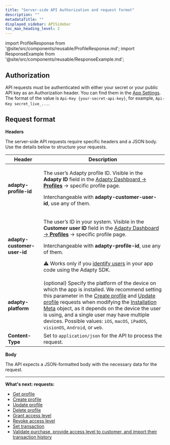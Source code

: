 ```yaml
---
title: "Server-side API Authorization and request format"
description: ""
metadataTitle: ""
displayed_sidebar: APISidebar
toc_max_heading_level: 2
---
```


import ProfileResponse from '@site/src/components/reusable/ProfileResponse.md';
import ResponseExample from '@site/src/components/reusable/ResponseExample.md';

## Authorization

API requests must be authenticated with either your secret or your public API key as an Authorization header. You can find them in the [App Settings](https://app.adapty.io/settings/general). The format of the value is `Api-Key {your-secret-api-key}`, for example, `Api-Key secret_live_...`.

## Request format

**Headers**

The server-side API requests require specific headers and a JSON body. Use the details below to structure your requests. 

| **Header**                  | **Description**                                              |
| --------------------------- | ------------------------------------------------------------ |
| **adapty-profile-id**       | <p>The user’s Adapty profile ID. Visible in the **Adapty ID** field in the [Adapty Dashboard -> **Profiles**](https://app.adapty.io/profiles/users) -> specific profile page. </p><p>Interchangeable with **adapty-customer-user-id**, use any of them.</p> |
| **adapty-customer-user-id** | <p>The user’s ID in your system. Visible in the **Customer user ID** field in the [Adapty Dashboard -> **Profiles**](https://app.adapty.io/profiles/users) -> specific profile page. </p><p>Interchangeable with **adapty-profile-id**, use any of them.</p><p> ⚠️ Works only if you [identify users](identifying-users) in your app code using the Adapty SDK.</p> |
| **adapty-platform**         | (optional) Specify the platform of the device on which the app is installed. We recommend setting this parameter in the [Create profile](ss-create-profile) and [Update profile](ss-update-profile) requests when modifying the [Installation Meta](server-side-api-objects#installation-meta) object, as it depends on the device the user is using, and a single user may have multiple devices. Possible values: `iOS`, `macOS`, `iPadOS`, `visionOS`, `Android`, or `web`. |
| **Content-Type**            | Set to `application/json` for the API to process the request. |

**Body**

The API expects a JSON-formatted body with the necessary data for the request.

---

**What's next: requests:**

- [Get profile](ss-get-profile)
- [Create profile](ss-create-profile)
- [Update profile](ss-update-profile)
- [Delete profile](ss-delete-profile) 
- [Grant access level](ss-grant-access-level)
- [Revoke access level](ss-revoke-access-level)
- [Set transaction](ss-set-transaction)
- [Validate purchase, provide access level to customer, and import their transaction history](ss-purchase-in-stripe)